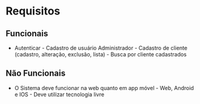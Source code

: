 # Requisitos

## Funcionais

* Autenticar 
        - Cadastro de usuário Administrador
        - Cadastro de cliente (cadastro, alteração, exclusão, lista)
        - Busca por cliente cadastrados

## Não Funcionais

* O Sistema deve funcionar na web quanto em app móvel
        - Web, Android e IOS
        - Deve utilizar tecnologia livre
